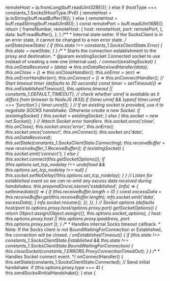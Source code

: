   remoteHost = ip.fromLong(buff.readUInt32BE());
        }
        else if (hostType === constants_1.Socks5HostType.IPv6) {
            remoteHost = ip.toString(buff.readBuffer(16));
        }
        else {
            remoteHost = buff.readString(buff.readUInt8());
        }
        const remotePort = buff.readUInt16BE();
        return {
            frameNumber,
            remoteHost: {
                host: remoteHost,
                port: remotePort,
            },
            data: buff.readBuffer(),
        };
    }
    /**
     * Internal state setter. If the SocksClient is in an error state, it cannot be changed to a non error state.
     */
    setState(newState) {
        if (this.state !== constants_1.SocksClientState.Error) {
            this.state = newState;
        }
    }
    /**
     * Starts the connection establishment to the proxy and destination.
     * @param existingSocket Connected socket to use instead of creating a new one (internal use).
     */
    connect(existingSocket) {
        this.onDataReceived = (data) => this.onDataReceivedHandler(data);
        this.onClose = () => this.onCloseHandler();
        this.onError = (err) => this.onErrorHandler(err);
        this.onConnect = () => this.onConnectHandler();
        // Start timeout timer (defaults to 30 seconds)
        const timer = setTimeout(() => this.onEstablishedTimeout(), this.options.timeout || constants_1.DEFAULT_TIMEOUT);
        // check whether unref is available as it differs from browser to NodeJS (#33)
        if (timer.unref && typeof timer.unref === 'function') {
            timer.unref();
        }
        // If an existing socket is provided, use it to negotiate SOCKS handshake. Otherwise create a new Socket.
        if (existingSocket) {
            this.socket = existingSocket;
        }
        else {
            this.socket = new net.Socket();
        }
        // Attach Socket error handlers.
        this.socket.once('close', this.onClose);
        this.socket.once('error', this.onError);
        this.socket.once('connect', this.onConnect);
        this.socket.on('data', this.onDataReceived);
        this.setState(constants_1.SocksClientState.Connecting);
        this.receiveBuffer = new receivebuffer_1.ReceiveBuffer();
        if (existingSocket) {
            this.socket.emit('connect');
        }
        else {
            this.socket.connect(this.getSocketOptions());
            if (this.options.set_tcp_nodelay !== undefined &&
                this.options.set_tcp_nodelay !== null) {
                this.socket.setNoDelay(!!this.options.set_tcp_nodelay);
            }
        }
        // Listen for established event so we can re-emit any excess data received during handshakes.
        this.prependOnceListener('established', (info) => {
            setImmediate(() => {
                if (this.receiveBuffer.length > 0) {
                    const excessData = this.receiveBuffer.get(this.receiveBuffer.length);
                    info.socket.emit('data', excessData);
                }
                info.socket.resume();
            });
        });
    }
    // Socket options (defaults host/port to options.proxy.host/options.proxy.port)
    getSocketOptions() {
        return Object.assign(Object.assign({}, this.options.socket_options), { host: this.options.proxy.host || this.options.proxy.ipaddress, port: this.options.proxy.port });
    }
    /**
     * Handles internal Socks timeout callback.
     * Note: If the Socks client is not BoundWaitingForConnection or Established, the connection will be closed.
     */
    onEstablishedTimeout() {
        if (this.state !== constants_1.SocksClientState.Established &&
            this.state !== constants_1.SocksClientState.BoundWaitingForConnection) {
            this.closeSocket(constants_1.ERRORS.ProxyConnectionTimedOut);
        }
    }
    /**
     * Handles Socket connect event.
     */
    onConnectHandler() {
        this.setState(constants_1.SocksClientState.Connected);
        // Send initial handshake.
        if (this.options.proxy.type === 4) {
            this.sendSocks4InitialHandshake();
        }
        else {
   